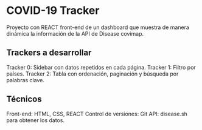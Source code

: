 
# COVID-19 Tracker

Proyecto con REACT  front-end de un dashboard que muestra de manera dinámica la información de la API de Disease covimap.

## Trackers a desarrollar

Tracker 0: Sidebar con datos repetidos en cada página.
Tracker 1: Filtro por países.
Tracker 2: Tabla con ordenación, paginación y búsqueda por palabras clave.

## Técnicos
Front-end: HTML, CSS, REACT
Control de versiones: Git
API: disease.sh para obtener los datos.

